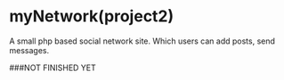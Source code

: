 # myNetwork(project2)
A small php based social network site. Which users can add posts, send messages.

###NOT FINISHED YET
